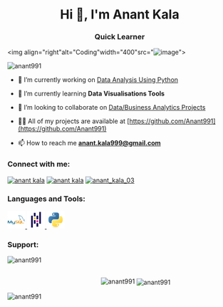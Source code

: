 <h1 align="center">Hi 👋, I'm Anant Kala</h1>
<h3 align="center">Quick Learner</h3>

<img align="right"alt="Coding"width="400"src="![image](https://user-images.githubusercontent.com/129866324/230710049-c1a508cb-2ad6-4fc4-adf5-72895be641b3.png)">

<p align="left"> <img src="https://komarev.com/ghpvc/?username=anant991&label=Profile%20views&color=0e75b6&style=flat" alt="anant991" /> </p>

- 🔭 I’m currently working on [Data Analysis Using Python](https://github.com/Anant991)

- 🌱 I’m currently learning **Data Visualisations Tools**

- 👯 I’m looking to collaborate on [Data/Business Analytics Projects](https://github.com/Anant991)

- 👨‍💻 All of my projects are available at [https://github.com/Anant991](https://github.com/Anant991)

- 📫 How to reach me **anant.kala999@gmail.com**

<h3 align="left">Connect with me:</h3>
<p align="left">
<a href="https://linkedin.com/in/anant kala" target="blank"><img align="center" src="https://raw.githubusercontent.com/rahuldkjain/github-profile-readme-generator/master/src/images/icons/Social/linked-in-alt.svg" alt="anant kala" height="30" width="40" /></a>
<a href="https://kaggle.com/anant kala" target="blank"><img align="center" src="https://raw.githubusercontent.com/rahuldkjain/github-profile-readme-generator/master/src/images/icons/Social/kaggle.svg" alt="anant kala" height="30" width="40" /></a>
<a href="https://instagram.com/anant_kala_03" target="blank"><img align="center" src="https://raw.githubusercontent.com/rahuldkjain/github-profile-readme-generator/master/src/images/icons/Social/instagram.svg" alt="anant_kala_03" height="30" width="40" /></a>
</p>

<h3 align="left">Languages and Tools:</h3>
<p align="left"> <a href="https://www.mysql.com/" target="_blank" rel="noreferrer"> <img src="https://raw.githubusercontent.com/devicons/devicon/master/icons/mysql/mysql-original-wordmark.svg" alt="mysql" width="40" height="40"/> </a> <a href="https://pandas.pydata.org/" target="_blank" rel="noreferrer"> <img src="https://raw.githubusercontent.com/devicons/devicon/2ae2a900d2f041da66e950e4d48052658d850630/icons/pandas/pandas-original.svg" alt="pandas" width="40" height="40"/> </a> <a href="https://www.python.org" target="_blank" rel="noreferrer"> <img src="https://raw.githubusercontent.com/devicons/devicon/master/icons/python/python-original.svg" alt="python" width="40" height="40"/> </a> </p>

<h3 align="left">Support:</h3>
<p><a href="https://www.buymeacoffee.com/anant991"> <img align="left" src="https://cdn.buymeacoffee.com/buttons/v2/default-yellow.png" height="50" width="210" alt="anant991" /></a></p><br><br>

<p><img align="left" src="https://github-readme-stats.vercel.app/api/top-langs?username=anant991&show_icons=true&locale=en&layout=compact" alt="anant991" /></p>

<p>&nbsp;<img align="center" src="https://github-readme-stats.vercel.app/api?username=anant991&show_icons=true&locale=en" alt="anant991" /></p>

<p><img align="center" src="https://github-readme-streak-stats.herokuapp.com/?user=anant991&" alt="anant991" /></p>



